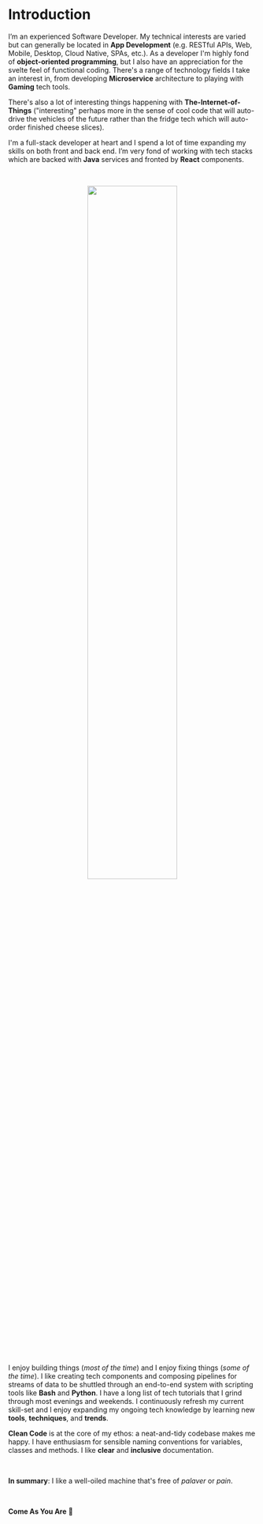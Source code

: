 
# Introduction

I’m an experienced Software Developer. My technical interests are varied but can generally 
be located in **App Development** (e.g. RESTful APIs, Web, Mobile, Desktop, Cloud Native, SPAs, etc.). As a 
developer I'm highly fond of **object-oriented programming**, but I also have an appreciation for the svelte 
feel of functional coding. There's a range of technology fields I take an interest in, from developing **Microservice** 
architecture to playing with **Gaming** tech tools.
<br /> 

There's also a lot of interesting things happening with
**The-Internet-of-Things** ("interesting" perhaps more in the sense of cool code that will auto-drive the vehicles of 
the future rather than the fridge tech which will auto-order finished cheese slices).
<br />

I'm a full-stack developer at heart and I spend a lot of time expanding my skills on both front and back end. I’m very 
fond of working with tech stacks which are backed with **Java** services and fronted by **React** components.

<br />

<p align="center" width="100%">
    <img width="60%" src="https://www.lylechristine.com/static/ba5b674706914c84ca325e9f6fb8eccf/60e21/lyle-christine-sepia.jpg">
</p>

<br />

I enjoy building things (*most of the time*) and I enjoy fixing things (*some of the time*). I like creating tech 
components and composing pipelines for streams of data to be shuttled through an end-to-end system with scripting tools 
like **Bash** and **Python**. I have a long list of tech tutorials that I grind through most evenings and weekends. I 
continuously refresh my current skill-set and I enjoy expanding my ongoing tech knowledge by learning new **tools**, 
**techniques**, and **trends**.
<br />

**Clean Code** is at the core of my ethos: a neat-and-tidy codebase makes me happy. I have enthusiasm for 
sensible naming conventions for variables, classes and methods. I like **clear** and **inclusive** documentation.

<br /> 

**In summary**: I like a well-oiled machine that's free of *palaver* or *pain*.

<br />

**Come As You Are** 🎸
